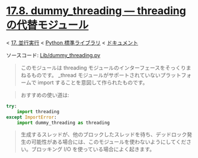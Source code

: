 # [17.8. dummy_threading — threading の代替モジュール](https://docs.python.jp/3/library/dummy_threading.html)

< [17. 並行実行](https://docs.python.jp/3/library/concurrency.html) < [Python 標準ライブラリ](https://docs.python.jp/3/library/index.html#the-python-standard-library) < [ドキュメント](https://docs.python.jp/3/index.html)

ソースコード: [Lib/dummy_threading.py](https://github.com/python/cpython/tree/3.6/Lib/dummy_threading.py)

> このモジュールは threading モジュールのインターフェースをそっくりまねるものです。 _thread モジュールがサポートされていないプラットフォームで import することを意図して作られたものです。

> おすすめの使い道は:

```python
try:
    import threading
except ImportError:
    import dummy_threading as threading
```

> 生成するスレッドが、他のブロックしたスレッドを待ち、デッドロック発生の可能性がある場合には、このモジュールを使わないようにしてください。ブロッキング I/O を使っている場合によく起きます。


